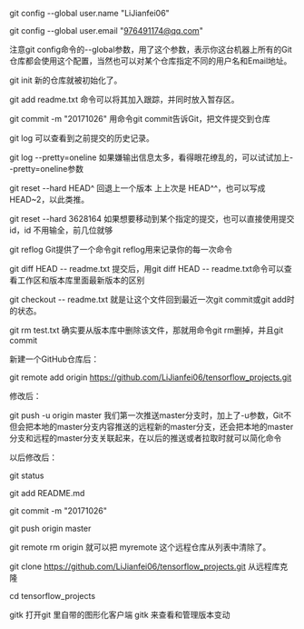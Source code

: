git config --global user.name "LiJianfei06"

git config --global user.email "976491174@qq.com"

注意git config命令的--global参数，用了这个参数，表示你这台机器上所有的Git仓库都会使用这个配置，当然也可以对某个仓库指定不同的用户名和Email地址。



git init                             	新的仓库就被初始化了。 
  
git add readme.txt						命令可以将其加入跟踪，并同时放入暂存区。

git commit -m "20171026"				用命令git commit告诉Git，把文件提交到仓库



git log									可以查看到之前提交的历史记录。

git log --pretty=oneline				如果嫌输出信息太多，看得眼花缭乱的，可以试试加上--pretty=oneline参数



git reset --hard HEAD^					回退上一个版本  上上次是 HEAD^^，也可以写成 HEAD~2，以此类推。

git reset --hard 3628164				如果想要移动到某个指定的提交，也可以直接使用提交id，id 不用输全，前几位就够


git reflog 								Git提供了一个命令git reflog用来记录你的每一次命令

git diff HEAD -- readme.txt				提交后，用git diff HEAD -- readme.txt命令可以查看工作区和版本库里面最新版本的区别

git checkout -- readme.txt				就是让这个文件回到最近一次git commit或git add时的状态。

git rm test.txt							确实要从版本库中删除该文件，那就用命令git rm删掉，并且git commit


新建一个GitHub仓库后：

git remote add origin https://github.com/LiJianfei06/tensorflow_projects.git

修改后：

git push -u origin master				我们第一次推送master分支时，加上了-u参数，Git不但会把本地的master分支内容推送的远程新的master分支，还会把本地的master分支和远程的master分支关联起来，在以后的推送或者拉取时就可以简化命令

以后修改后：

git status

git add README.md

git commit -m "20171026"

git push origin master


git remote rm origin   					就可以把 myremote 这个远程仓库从列表中清除了。





git clone https://github.com/LiJianfei06/tensorflow_projects.git			从远程库克隆

cd tensorflow_projects




gitk             						打开git 里自带的图形化客户端 gitk 来查看和管理版本变动